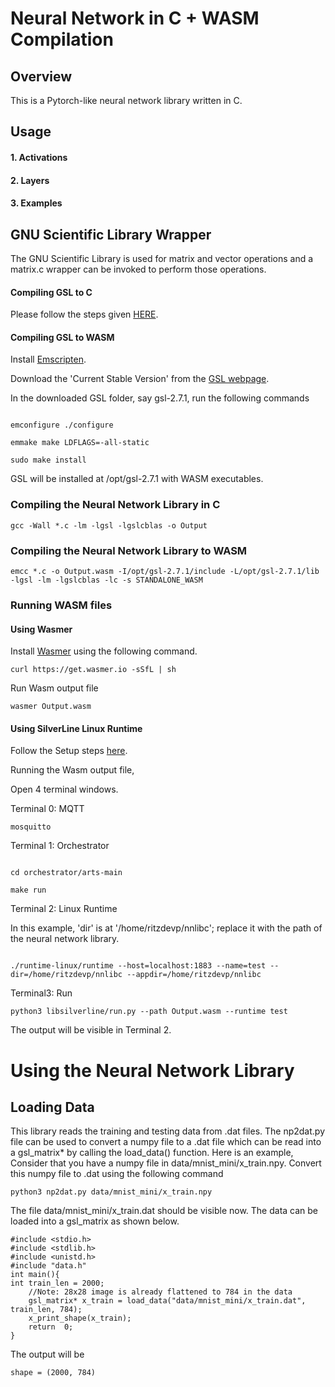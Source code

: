 
# Neural Network in C + WASM Compilation

  

## Overview

  

This is a Pytorch-like neural network library written in C.

  

## Usage

  

#### 1. Activations

  
  

#### 2. Layers

  

#### 3. Examples

  
  

## GNU Scientific Library Wrapper

  

The GNU Scientific Library is used for matrix and vector operations and a matrix.c wrapper can be invoked to perform those operations.

  

#### Compiling GSL to C

Please follow the steps given [HERE](https://coral.ise.lehigh.edu/jild13/2016/07/11/hello/).

#### Compiling GSL to WASM

Install [Emscripten](https://emscripten.org/docs/getting_started/downloads.html).

  

Download the 'Current Stable Version' from the [GSL webpage](https://www.gnu.org/software/gsl/).

In the downloaded GSL folder, say gsl-2.7.1, run the following commands

  

```

emconfigure ./configure

emmake make LDFLAGS=-all-static

sudo make install

```

  

GSL will be installed at /opt/gsl-2.7.1 with WASM executables.

  
  

### Compiling the Neural Network Library in C

`gcc -Wall *.c -lm -lgsl -lgslcblas -o Output`

### Compiling the Neural Network Library to WASM

`emcc *.c -o Output.wasm -I/opt/gsl-2.7.1/include -L/opt/gsl-2.7.1/lib -lgsl -lm -lgslcblas -lc -s STANDALONE_WASM`

  

### Running WASM files

  

#### Using Wasmer

Install [Wasmer](https://github.com/wasmerio/wasmer) using the following command.

  

`curl https://get.wasmer.io -sSfL | sh`

  

Run Wasm output file

  

`wasmer Output.wasm`

  

#### Using SilverLine Linux Runtime

  

Follow the Setup steps [here](https://github.com/SilverLineFramework/silverline/wiki/Local-Testing-Guide).

  

Running the Wasm output file,

  

Open 4 terminal windows.

  

Terminal 0: MQTT

  

`mosquitto`

  

Terminal 1: Orchestrator

  

```

cd orchestrator/arts-main

make run

```

  

Terminal 2: Linux Runtime

  

In this example, 'dir' is at '/home/ritzdevp/nnlibc'; replace it with the path of the neural network library.

```

./runtime-linux/runtime --host=localhost:1883 --name=test --dir=/home/ritzdevp/nnlibc --appdir=/home/ritzdevp/nnlibc

```

  

Terminal3: Run

  

`python3 libsilverline/run.py --path Output.wasm --runtime test`

  

The output will be visible in Terminal 2.

# Using the Neural Network Library
## Loading Data
This library reads the training and testing data from .dat files. The np2dat.py file can be used to convert a numpy file to a .dat file which can be read into a gsl_matrix* by calling the load_data() function.
Here is an example,
Consider that you have a numpy file in data/mnist_mini/x_train.npy.
Convert this numpy file to .dat using the following command

    python3 np2dat.py data/mnist_mini/x_train.npy
The file data/mnist_mini/x_train.dat should be visible now.
The data can be loaded into a gsl_matrix as shown below.

```
#include <stdio.h>
#include <stdlib.h>
#include <unistd.h>
#include "data.h"
int main(){
int train_len = 2000;
	//Note: 28x28 image is already flattened to 784 in the data
	gsl_matrix* x_train = load_data("data/mnist_mini/x_train.dat", train_len, 784);
	x_print_shape(x_train);
	return  0;
}
```
The output will be 

    shape = (2000, 784)
